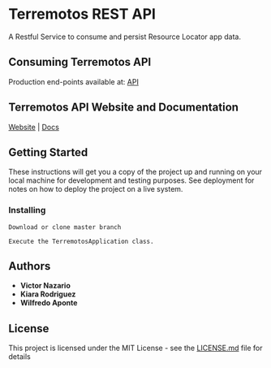 # Terremotos REST API

A Restful Service to consume and persist Resource Locator app data. 

## Consuming Terremotos API
Production end-points available at: [API](https://terremotos-api.herokuapp.com)

## Terremotos API Website and Documentation
[Website](https://terremotos-api.herokuapp.com/index.html) | [Docs](http://terremotos-api.herokuapp.com/swagger-ui.html#/) 

## Getting Started

These instructions will get you a copy of the project up and running on your local machine for development and testing purposes. See deployment for notes on how to deploy the project on a live system.

### Installing

```
Download or clone master branch
```

```
Execute the TerremotosApplication class. 
```
 

## Authors

* **Victor Nazario**
* **Kiara Rodriguez**
* **Wilfredo Aponte** 

## License

This project is licensed under the MIT License - see the [LICENSE.md](LICENSE.md) file for details
